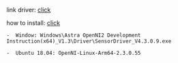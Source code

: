 

link driver: [click](https://drive.google.com/u/0/uc?id=1xUBczIFm0-5BZ5f08RrBD2Y_gj7AbpDg&export=download)

how to install: [click](https://astra-wiki.readthedocs.io/en/latest/downloadDriver.html)

```
-  Window: Windows\Astra OpenNI2 Development Instruction(x64)_V1.3\Driver\SensorDriver_V4.3.0.9.exe

-  Ubuntu 18.04: OpenNI-Linux-Arm64-2.3.0.55
```


